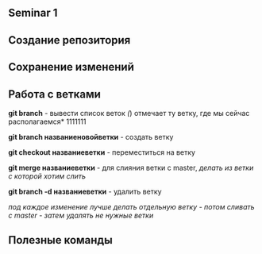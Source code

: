## Seminar 1

## Создание репозитория

## Сохранение изменений

## Работа с ветками

**git branch** - вывести список веток
*(*) отмечает ту ветку, где мы сейчас располагаемся* 1111111

**git branch названиеновойветки** - создать ветку

**git checkout названиеветки** - переместиться на ветку

**git merge названиеветки** - для слияния ветки с master, *делать из ветки с которой хотим слить*

**git branch -d названиеветки** - удалить ветку

*под каждое изменение лучше делать отдельную ветку - потом сливать с master - затем удалять не нужные
ветки*

## Полезные команды
